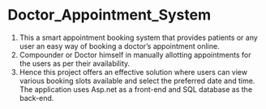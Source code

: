 # Doctor_Appointment_System
1. This a smart appointment booking system that provides patients or any user an easy way of booking a doctor’s appointment online. 
2. Compounder or Doctor himself in manually allotting appointments for the users as per their availability. 
3. Hence this project offers an effective solution where users can view various booking slots available and select the preferred date and time. The application uses Asp.net as a front-end and SQL database as the back-end.
